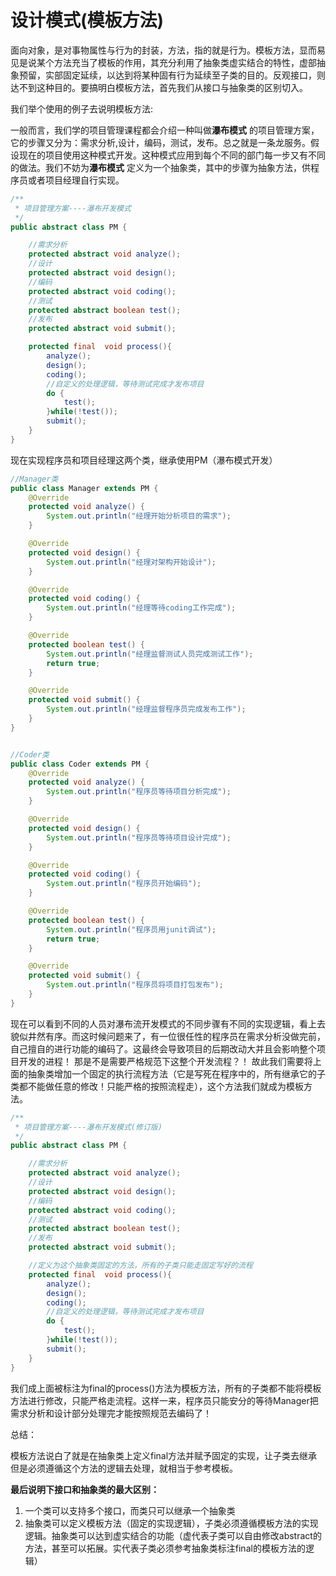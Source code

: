 # 设计模式(模板方法)

面向对象，是对事物属性与行为的封装，方法，指的就是行为。模板方法，显而易见是说某个方法充当了模板的作用，其充分利用了抽象类虚实结合的特性，虚部抽象预留，实部固定延续，以达到将某种固有行为延续至子类的目的。反观接口，则达不到这种目的。要搞明白模板方法，首先我们从接口与抽象类的区别切入。

我们举个使用的例子去说明模板方法:

一般而言，我们学的项目管理课程都会介绍一种叫做**瀑布模式** 的项目管理方案，它的步骤又分为：需求分析,设计，编码，测试，发布。总之就是一条龙服务。假设现在的项目使用这种模式开发。这种模式应用到每个不同的部门每一步又有不同的做法。我们不妨为**瀑布模式** 定义为一个抽象类，其中的步骤为抽象方法，供程序员或者项目经理自行实现。

```java
/**
 * 项目管理方案----瀑布开发模式
 */
public abstract class PM {

    //需求分析
    protected abstract void analyze();
    //设计
    protected abstract void design();
    //编码
    protected abstract void coding();
    //测试
    protected abstract boolean test();
    //发布
    protected abstract void submit();

    protected final  void process(){
        analyze();
        design();
        coding();
        //自定义的处理逻辑，等待测试完成才发布项目
        do {
            test();
        }while(!test());
        submit();
    }
}

```

现在实现程序员和项目经理这两个类，继承使用PM（瀑布模式开发）

```java
//Manager类
public class Manager extends PM {
    @Override
    protected void analyze() {
        System.out.println("经理开始分析项目的需求");
    }

    @Override
    protected void design() {
        System.out.println("经理对架构开始设计");
    }

    @Override
    protected void coding() {
        System.out.println("经理等待coding工作完成");
    }

    @Override
    protected boolean test() {
        System.out.println("经理监督测试人员完成测试工作");
        return true;
    }

    @Override
    protected void submit() {
        System.out.println("经理监督程序员完成发布工作");
    }
}


//Coder类
public class Coder extends PM {
    @Override
    protected void analyze() {
        System.out.println("程序员等待项目分析完成");
    }

    @Override
    protected void design() {
        System.out.println("程序员等待项目设计完成");
    }

    @Override
    protected void coding() {
        System.out.println("程序员开始编码");
    }

    @Override
    protected boolean test() {
        System.out.println("程序员用junit调试");
        return true;
    }

    @Override
    protected void submit() {
        System.out.println("程序员将项目打包发布");
    }
}

```

现在可以看到不同的人员对瀑布流开发模式的不同步骤有不同的实现逻辑，看上去貌似井然有序。而这时候问题来了，有一位很任性的程序员在需求分析没做完前，自己擅自的进行功能的编码了。这最终会导致项目的后期改动大并且会影响整个项目开发的进程！ 那是不是需要严格规范下这整个开发流程？！ 故此我们需要将上面的抽象类增加一个固定的执行流程方法（它是写死在程序中的，所有继承它的子类都不能做任意的修改！只能严格的按照流程走），这个方法我们就成为模板方法。

```java
/**
 * 项目管理方案----瀑布开发模式(修订版)
 */
public abstract class PM {

    //需求分析
    protected abstract void analyze();
    //设计
    protected abstract void design();
    //编码
    protected abstract void coding();
    //测试
    protected abstract boolean test();
    //发布
    protected abstract void submit();

    //定义为这个抽象类固定的方法，所有的子类只能走固定写好的流程
    protected final  void process(){
        analyze();
        design();
        coding();
        //自定义的处理逻辑，等待测试完成才发布项目
        do {
            test();
        }while(!test());
        submit();
    }
}

```

我们成上面被标注为final的process()方法为模板方法，所有的子类都不能将模板方法进行修改，只能严格走流程。这样一来，程序员只能安分的等待Manager把需求分析和设计部分处理完才能按照规范去编码了！



总结：

模板方法说白了就是在抽象类上定义final方法并赋予固定的实现，让子类去继承但是必须遵循这个方法的逻辑去处理，就相当于参考模板。

**最后说明下接口和抽象类的最大区别：**

1. 一个类可以支持多个接口，而类只可以继承一个抽象类
2. 抽象类可以定义模板方法（固定的实现逻辑），子类必须遵循模板方法的实现逻辑。抽象类可以达到虚实结合的功能（虚代表子类可以自由修改abstract的方法，甚至可以拓展。实代表子类必须参考抽象类标注final的模板方法的逻辑）